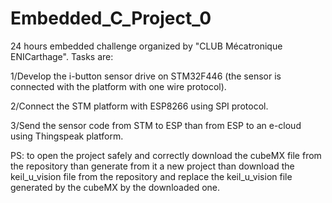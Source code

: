 # Embedded_C_Project_0
24 hours embedded challenge organized by "CLUB Mécatronique ENICarthage". Tasks are: 

1/Develop the i-button sensor drive on STM32F446 (the sensor is connected with the platform with one wire protocol). 

2/Connect the STM platform with ESP8266 using SPI protocol. 

3/Send the sensor code from STM to ESP than from ESP to an e-cloud using Thingspeak platform.


PS: to open the project safely and correctly download the cubeMX file from the repository than generate from it a new project than download the keil_u_vision file from the repository and replace the keil_u_vision file generated by the cubeMX by the downloaded one.
